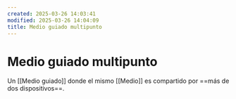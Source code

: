 ```yaml
---
created: 2025-03-26 14:03:41
modified: 2025-03-26 14:04:09
title: Medio guiado multipunto
---
```


# Medio guiado multipunto

Un [[Medio guiado]] donde el mismo [[Medio]] es compartido por ==más de dos dispositivos==.
